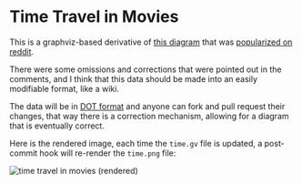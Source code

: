 # Time Travel in Movies

This is a graphviz-based derivative of [this
diagram](http://i.imgur.com/p1ZMJrt.jpg) that was [popularized on
reddit](http://www.reddit.com/r/movies/comments/1c7lv6/time_travel_in_movies/).

There were some omissions and corrections that were pointed out in the
comments, and I think that this data should be made into an easily
modifiable format, like a wiki.

The data will be in [DOT
 format](http://en.wikipedia.org/wiki/DOT_(graph_description_language))
 and anyone can fork and pull request their changes, that way there is
 a correction mechanism, allowing for a diagram that is eventually
 correct.

 Here is the rendered image, each time the `time.gv` file is updated,
 a post-commit hook will re-render the `time.png` file:

![time travel in movies (rendered)](https://raw.github.com/tlehman/time_travel_movies/master/time.png)